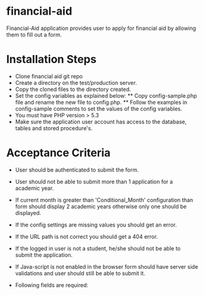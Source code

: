 # financial-aid

Financial-Aid application provides user to apply for financial aid by allowing them to fill out a form.

# Installation Steps

* Clone financial aid git repo
* Create a directory on the test/production server.
* Copy the cloned files to the directory created. 
* Set the config variables as explained below:
    ** Copy config-sample.php file and rename the new file to config.php.
    ** Follow the examples in config-sample comments to set the values of the config variables.
* You must have PHP version > 5.3
* Make sure the application user account has access to the database, tables and stored procedure's.


# Acceptance Criteria

* User should be authenticated to submit the form.
* User should not be able to submit more than 1 application for a academic year.
* If current month is greater than 'Conditional_Month' configuration than form should display 2 academic years otherwise only one should be displayed.
* If the config settings are missing values you should get an error.
* If the URL path is not correct you should get a 404 error.
* If the logged in user is not a student, he/she should not be able to submit the application.
* If Java-script is not enabled in the browser form should have server side validations and user should still be able to submit it.

* Following fields are required:
